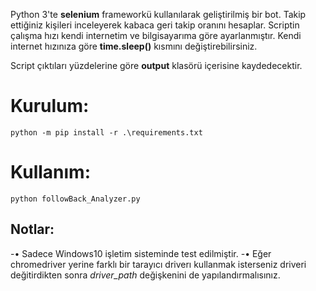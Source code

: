 
Python 3'te **selenium** frameworkü kullanılarak geliştirilmiş bir bot. Takip ettiğiniz kişileri inceleyerek kabaca geri takip oranını hesaplar. Scriptin çalışma hızı kendi internetim ve bilgisayarıma göre ayarlanmıştır. Kendi internet hızınıza göre **time.sleep()** kısmını değiştirebilirsiniz. 

Script çıktıları yüzdelerine göre **output** klasörü içerisine kaydedecektir.

# Kurulum:
`python -m pip install -r .\requirements.txt`

# Kullanım:
`python followBack_Analyzer.py`

## Notlar:
-• Sadece Windows10 işletim sisteminde test edilmiştir.
-• Eğer chromedriver yerine farklı bir tarayıcı driverı kullanmak isterseniz driveri değitirdikten sonra _driver_path_ değişkenini de yapılandırmalısınız.




 
